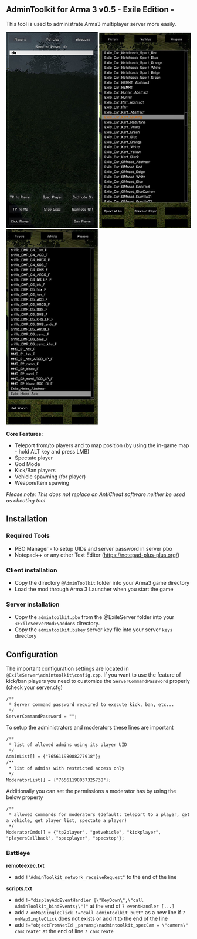 ## AdminToolkit for Arma 3 v0.5 - Exile Edition -

This tool is used to administrate Arma3 multiplayer server more easily.

<img src="images/a3-atk-players.jpg" width="250" title="Manage players">
<img src="images/a3-atk-vehicles.jpg" width="250" title="Spawn vehicles">
<img src="images/a3-atk-weapons.jpg" width="250" title="Get weapons">

**Core Features:**

- Teleport from/to players and to map position (by using the in-game map - hold ALT key and press LMB)
- Spectate player
- God Mode
- Kick/Ban players
- Vehicle spawning (for player)
- Weapon/Item spawing

*Please note: This does not replace an AntiCheat software neither be used as cheating tool*

## Installation
### Required Tools

+ PBO Manager - to setup UIDs and server password in server pbo
+ Notepad++ or any other Text Editor (https://notepad-plus-plus.org/)

### Client installation

+ Copy the directory `@AdminToolkit` folder into your Arma3 game directory 
+ Load the mod through Arma 3 Launcher when you start the game

### Server installation

+ Copy the `admintoolkit.pbo` from the @ExileServer folder into your `<ExileServerMod>\addons` directory.
+ Copy the `admintoolkit.bikey` server key file into your server `keys` directory

## Configuration

The important configuration settings are located in `@ExileServer\admintoolkit\config.cpp`.
If you want to use the feature of  kick/ban players you need to customize the `ServerCommandPassword` properly (check your server.cfg)

```
/**
 * Server command password required to execute kick, ban, etc...
 */
ServerCommandPassword = "";
```

To setup the administrators and moderators these lines are important

```
/**
 * list of allowed admins using its player UID
 */
AdminList[] = {"76561198088277918"};
/**
 * list of admins with restricted access only
 */
ModeratorList[] = {"76561198037325738"};
```

Additionally you can set the permissions a moderator has by using the below property

```
/**
 * allowed commands for moderators (default: teleport to a player, get a vehicle, get player list, spectate a player)
 */
ModeratorCmds[] = {"tp2player", "getvehicle", "kickplayer", "playersCallback", "specplayer", "specstop"};
```
 
### Battleye

**remoteexec.txt**

+ add `!"AdminToolkit_network_receiveRequest"` to the end of the line

**scripts.txt**

+ add `!="displayAddEventHandler [\"KeyDown\",\"call AdminToolkit_bindEvents;\"]"` at the end of `7 eventHandler [...]`
+ add `7 onMapSingleClick !="call admintoolkit_butt"` as a new line if `7 onMapSingleClick` does not exists or add it to the end of the line
+ add `!="objectFromNetId _params;\nadmintoolkit_specCam = \"camera\" camCreate"` at the end of line `7 camCreate`
